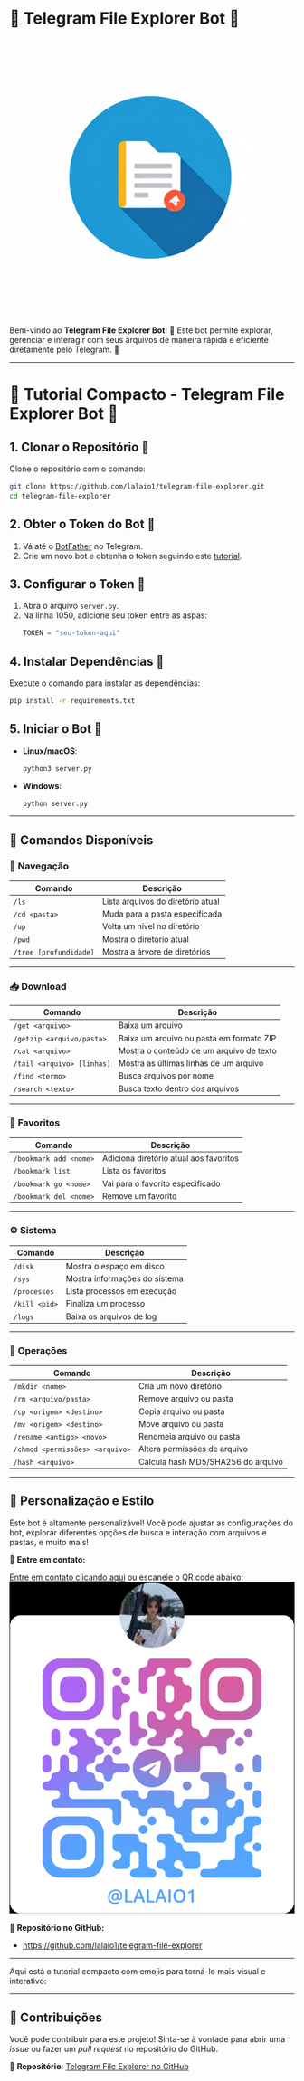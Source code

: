 # 🚀 **Telegram File Explorer Bot** 🤖
![logo](./images/logo.png)
Bem-vindo ao **Telegram File Explorer Bot**! 🌟 Este bot permite explorar, gerenciar e interagir com seus arquivos de maneira rápida e eficiente diretamente pelo Telegram. 🙌



---
# 🚀 **Tutorial Compacto - Telegram File Explorer Bot** 🤖

## 1. **Clonar o Repositório** 📂

Clone o repositório com o comando:

```bash
git clone https://github.com/lalaio1/telegram-file-explorer.git
cd telegram-file-explorer
```

## 2. **Obter o Token do Bot** 🔑

1. Vá até o [BotFather](https://t.me/BotFather) no Telegram. 
2. Crie um novo bot e obtenha o token seguindo este [tutorial](https://help.zoho.com/portal/en/kb/desk/support-channels/instant-messaging/telegram/articles/telegram-integration-with-zoho-desk#How_to_find_a_token_for_an_existing_Telegram_Bot).

## 3. **Configurar o Token** 📝

1. Abra o arquivo `server.py`.
2. Na linha 1050, adicione seu token entre as aspas:
   ```python
   TOKEN = "seu-token-aqui"
   ```

## 4. **Instalar Dependências** 🔧

Execute o comando para instalar as dependências:

```bash
pip install -r requirements.txt
```

## 5. **Iniciar o Bot** 🚀

- **Linux/macOS**: 
  ```bash
  python3 server.py
  ```

- **Windows**: 
  ```bash
  python server.py
  ```


---

## 🤖 **Comandos Disponíveis**

### 📁 **Navegação**

| Comando      | Descrição                               |
|--------------|-----------------------------------------|
| `/ls`        | Lista arquivos do diretório atual       |
| `/cd <pasta>`| Muda para a pasta especificada         |
| `/up`        | Volta um nível no diretório            |
| `/pwd`       | Mostra o diretório atual               |
| `/tree [profundidade]` | Mostra a árvore de diretórios  |

---

### 📥 **Download**

| Comando            | Descrição                                     |
|--------------------|-----------------------------------------------|
| `/get <arquivo>`   | Baixa um arquivo                             |
| `/getzip <arquivo/pasta>` | Baixa um arquivo ou pasta em formato ZIP |
| `/cat <arquivo>`   | Mostra o conteúdo de um arquivo de texto     |
| `/tail <arquivo> [linhas]` | Mostra as últimas linhas de um arquivo |
| `/find <termo>`    | Busca arquivos por nome                      |
| `/search <texto>`  | Busca texto dentro dos arquivos              |

---

### 🔖 **Favoritos**

| Comando                  | Descrição                                    |
|--------------------------|----------------------------------------------|
| `/bookmark add <nome>`    | Adiciona diretório atual aos favoritos       |
| `/bookmark list`          | Lista os favoritos                          |
| `/bookmark go <nome>`     | Vai para o favorito especificado            |
| `/bookmark del <nome>`    | Remove um favorito                          |

---

### ⚙️ **Sistema**

| Comando            | Descrição                                   |
|--------------------|---------------------------------------------|
| `/disk`            | Mostra o espaço em disco                    |
| `/sys`             | Mostra informações do sistema               |
| `/processes`       | Lista processos em execução                 |
| `/kill <pid>`      | Finaliza um processo                        |
| `/logs`            | Baixa os arquivos de log                    |

---

### 💾 **Operações**

| Comando                | Descrição                                    |
|------------------------|----------------------------------------------|
| `/mkdir <nome>`        | Cria um novo diretório                       |
| `/rm <arquivo/pasta>`  | Remove arquivo ou pasta                      |
| `/cp <origem> <destino>` | Copia arquivo ou pasta                     |
| `/mv <origem> <destino>` | Move arquivo ou pasta                     |
| `/rename <antigo> <novo>` | Renomeia arquivo ou pasta                  |
| `/chmod <permissões> <arquivo>` | Altera permissões de arquivo        |
| `/hash <arquivo>`      | Calcula hash MD5/SHA256 do arquivo          |

---

## 🎨 **Personalização e Estilo**

Este bot é altamente personalizável! Você pode ajustar as configurações do bot, explorar diferentes opções de busca e interação com arquivos e pastas, e muito mais!


📱 **Entre em contato:**

[Entre em contato clicando aqui](https://t.me/lalaio1) ou escaneie o QR code abaixo:  
![1](./images/qrcode.png)

🔗 **Repositório no GitHub:**

- https://github.com/lalaio1/telegram-file-explorer

---

Aqui está o tutorial compacto com emojis para torná-lo mais visual e interativo:

---

## 💬 **Contribuições**

Você pode contribuir para este projeto! Sinta-se à vontade para abrir uma *issue* ou fazer um *pull request* no repositório do GitHub.

🔗 **Repositório**: [Telegram File Explorer no GitHub](https://github.com/lalaio1/telegram-file-explorer)
